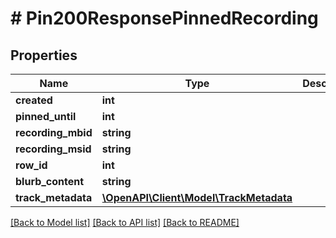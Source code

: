 # # Pin200ResponsePinnedRecording

## Properties

Name | Type | Description | Notes
------------ | ------------- | ------------- | -------------
**created** | **int** |  | [optional]
**pinned_until** | **int** |  | [optional]
**recording_mbid** | **string** |  | [optional]
**recording_msid** | **string** |  | [optional]
**row_id** | **int** |  | [optional]
**blurb_content** | **string** |  | [optional]
**track_metadata** | [**\OpenAPI\Client\Model\TrackMetadata**](TrackMetadata.md) |  | [optional]

[[Back to Model list]](../../README.md#models) [[Back to API list]](../../README.md#endpoints) [[Back to README]](../../README.md)
